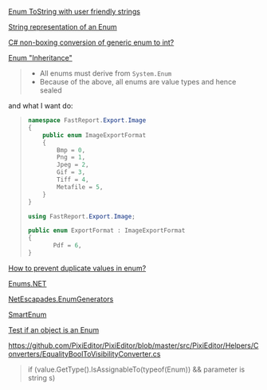 [Enum ToString with user friendly strings](https://stackoverflow.com/questions/479410/enum-tostring-with-user-friendly-strings)

[String representation of an Enum](https://stackoverflow.com/questions/424366/string-representation-of-an-enum)

[C# non-boxing conversion of generic enum to int?](https://stackoverflow.com/questions/1189144/c-sharp-non-boxing-conversion-of-generic-enum-to-int)

[Enum "Inheritance"](https://stackoverflow.com/questions/757684/enum-inheritance)

> - All enums must derive from `System.Enum`
> - Because of the above, all enums are value types and hence sealed

and what I want do:

> ```csharp
> namespace FastReport.Export.Image
> {
>     public enum ImageExportFormat
>     {
>         Bmp = 0,
>         Png = 1,
>         Jpeg = 2,
>         Gif = 3,
>         Tiff = 4,
>         Metafile = 5,
>     }
> }
> 
> using FastReport.Export.Image;
> 
> public enum ExportFormat : ImageExportFormat
> {
>        Pdf = 6,
> }
> ```

[How to prevent duplicate values in enum?](https://stackoverflow.com/questions/1425777/how-to-prevent-duplicate-values-in-enum)

[Enums.NET](https://github.com/TylerBrinkley/Enums.NET)

[NetEscapades.EnumGenerators](https://github.com/andrewlock/NetEscapades.EnumGenerators)

[SmartEnum](https://github.com/ardalis/SmartEnum)

[Test if an object is an Enum](https://stackoverflow.com/questions/2918800/test-if-an-object-is-an-enum)

https://github.com/PixiEditor/PixiEditor/blob/master/src/PixiEditor/Helpers/Converters/EqualityBoolToVisibilityConverter.cs

> if (value.GetType().IsAssignableTo(typeof(Enum)) && parameter is string s)
